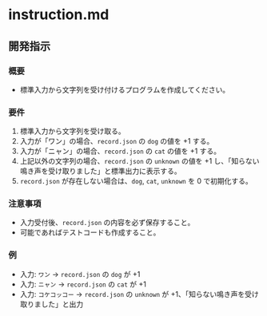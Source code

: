 # instruction.md

## 開発指示

### 概要

- 標準入力から文字列を受け付けるプログラムを作成してください。

### 要件

1. 標準入力から文字列を受け取る。
2. 入力が「ワン」の場合、`record.json` の `dog` の値を +1 する。
3. 入力が「ニャン」の場合、`record.json` の `cat` の値を +1 する。
4. 上記以外の文字列の場合、`record.json` の `unknown` の値を +1 し、「知らない鳴き声を受け取りました」と標準出力に表示する。
5. `record.json` が存在しない場合は、`dog`, `cat`, `unknown` を 0 で初期化する。

### 注意事項

- 入力受付後、`record.json` の内容を必ず保存すること。
- 可能であればテストコードも作成すること。

### 例

- 入力: `ワン` → `record.json` の `dog` が +1
- 入力: `ニャン` → `record.json` の `cat` が +1
- 入力: `コケコッコー` → `record.json` の `unknown` が +1、「知らない鳴き声を受け取りました」と出力
